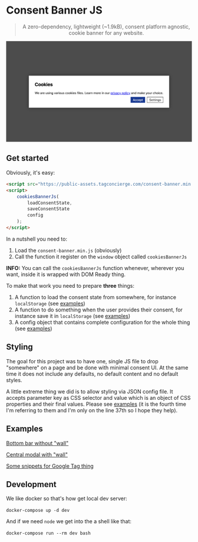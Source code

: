 # Consent Banner JS

> <p align="center">A zero-dependency, lightweight (~1.9kB), consent platform agnostic, cookie banner for any website.</p>

![Consent Banner as a bottom bar](assets/banner-example-modal.png "Consent Banner Example")

## Get started

Obviously, it's easy:

```html
<script src="https://public-assets.tagconcierge.com/consent-banner.min.js"></script>
<script>
    cookiesBannerJs(
        loadConsentState,
        saveConsentState
        config
    );
</script>
```

In a nutshell you need to:

1. Load the `consent-banner.min.js` (obviously)
2. Call the function it register on the `window` object called `cookiesBannerJs`

**INFO:** You can call the `cookiesBannerJs` function whenever, wherever you want, inside it is wrapped with DOM Ready thing.

To make that work you need to prepare **three** things:

1. A function to load the consent state from somewhere, for instance `localStorage` (see [examples](#examples))
2. A function to do something when the user provides their consent, for instance save it in `localStorage` (see [examples](#examples))
3. A config object that contains complete configuration for the whole thing (see [examples](#examples))

## Styling

The goal for this project was to have one, single JS file to drop "somewhere" on a page and be done with minimal consent UI.
At the same time it does not include any defaults, no default content and no default styles.

A little extreme thing we did is to allow styling via JSON config file. It accepts parameter key as CSS selector and value which is an object of CSS properties and their final values. Please see [examples](#examples) (it is the fourth time I'm referring to them and I'm only on the line 37th so I hope they help).

## Examples

[Bottom bar without "wall"](./www/bar.html)

[Central modal with "wall"](./www/modal.html)

[Some snippets for Google Tag thing](./www/gtm.html)


## Development

We like docker so that's how get local dev server:

`docker-compose up -d dev`

And if we need `node` we get into the a shell like that:

`docker-compose run --rm dev bash`
